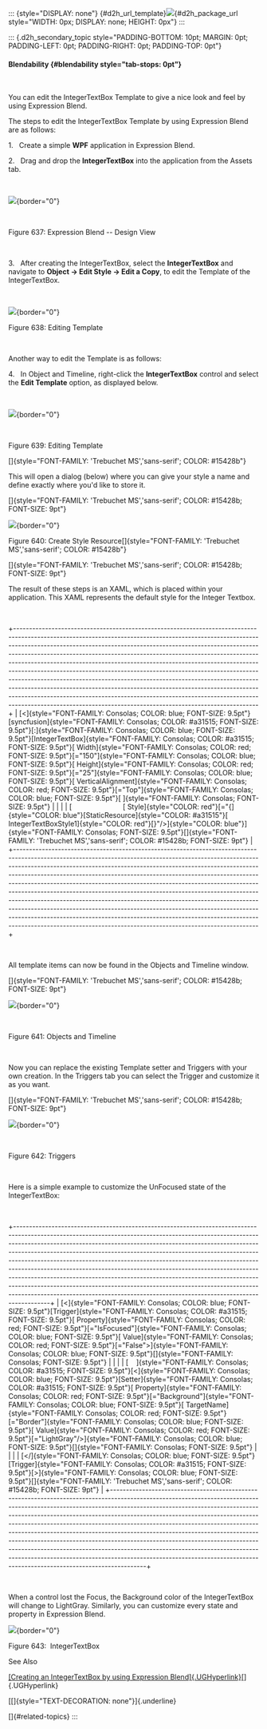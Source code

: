 ::: {style="DISPLAY: none"}
[](ms-xhelp:///?Id=d2h_url_template){#d2h_url_template}![](!package_url!){#d2h_package_url style="WIDTH: 0px; DISPLAY: none; HEIGHT: 0px"}
:::

::: {.d2h_secondary_topic style="PADDING-BOTTOM: 10pt; MARGIN: 0pt; PADDING-LEFT: 0pt; PADDING-RIGHT: 0pt; PADDING-TOP: 0pt"}
#### Blendability {#blendability style="tab-stops: 0pt"}

 

You can edit the IntegerTextBox Template to give a nice look and feel by using Expression Blend.

The steps to edit the IntegerTextBox Template by using Expression Blend are as follows:

1.   Create a simple **WPF** application in Expression Blend.

2.   Drag and drop the **IntegerTextBox** into the application from the Assets tab.

 

![](ImagesExt/image30_574.png){border="0"}

 

Figure 637: Expression Blend -- Design View

 

3.   After creating the IntegerTextBox, select the **IntegerTextBox** and navigate to **Object -\> Edit Style -\> Edit a Copy**, to edit the Template of the IntegerTextBox.

 

![](ImagesExt/image30_575.png){border="0"}

Figure 638: Editing Template

 

Another way to edit the Template is as follows:

4.   In Object and Timeline, right-click the **IntegerTextBox** control and select the **Edit Template** option, as displayed below.

 

![](ImagesExt/image30_576.png){border="0"}

 

Figure 639: Editing Template

[]{style="FONT-FAMILY: 'Trebuchet MS','sans-serif'; COLOR: #15428b"} 

This will open a dialog (below) where you can give your style a name and define exactly where you'd like to store it.

[]{style="FONT-FAMILY: 'Trebuchet MS','sans-serif'; COLOR: #15428b; FONT-SIZE: 9pt"} 

![](ImagesExt/image30_577.png){border="0"}

Figure 640: Create Style Resource[]{style="FONT-FAMILY: 'Trebuchet MS','sans-serif'; COLOR: #15428b"}

[]{style="FONT-FAMILY: 'Trebuchet MS','sans-serif'; COLOR: #15428b; FONT-SIZE: 9pt"} 

The result of these steps is an XAML, which is placed within your application. This XAML represents the default style for the Integer Textbox.

 

+----------------------------------------------------------------------------------------------------------------------------------------------------------------------------------------------------------------------------------------------------------------------------------------------------------------------------------------------------------------------------------------------------------------------------------------------------------------------------------------------------------------------------------------------------------------------------------------------------------------------------------------------------------------------------------------------------------------------------------------------------------------------------------------------------------+
| [\<]{style="FONT-FAMILY: Consolas; COLOR: blue; FONT-SIZE: 9.5pt"}[syncfusion]{style="FONT-FAMILY: Consolas; COLOR: #a31515; FONT-SIZE: 9.5pt"}[:]{style="FONT-FAMILY: Consolas; COLOR: blue; FONT-SIZE: 9.5pt"}[IntegerTextBox]{style="FONT-FAMILY: Consolas; COLOR: #a31515; FONT-SIZE: 9.5pt"}[ Width]{style="FONT-FAMILY: Consolas; COLOR: red; FONT-SIZE: 9.5pt"}[=\"150\"]{style="FONT-FAMILY: Consolas; COLOR: blue; FONT-SIZE: 9.5pt"}[ Height]{style="FONT-FAMILY: Consolas; COLOR: red; FONT-SIZE: 9.5pt"}[=\"25\"]{style="FONT-FAMILY: Consolas; COLOR: blue; FONT-SIZE: 9.5pt"}[ VerticalAlignment]{style="FONT-FAMILY: Consolas; COLOR: red; FONT-SIZE: 9.5pt"}[=\"Top\"]{style="FONT-FAMILY: Consolas; COLOR: blue; FONT-SIZE: 9.5pt"}[ ]{style="FONT-FAMILY: Consolas; FONT-SIZE: 9.5pt"} |
|                                                                                                                                                                                                                                                                                                                                                                                                                                                                                                                                                                                                                                                                                                                                                                                                          |
| [                          [ Style]{style="COLOR: red"}[=\"{]{style="COLOR: blue"}[StaticResource]{style="COLOR: #a31515"}[ IntegerTextBoxStyle1]{style="COLOR: red"}[}\"/\>]{style="COLOR: blue"}]{style="FONT-FAMILY: Consolas; FONT-SIZE: 9.5pt"}[]{style="FONT-FAMILY: 'Trebuchet MS','sans-serif'; COLOR: #15428b; FONT-SIZE: 9pt"}                                                                                                                                                                                                                                                                                                                                                                                                                                                                 |
+----------------------------------------------------------------------------------------------------------------------------------------------------------------------------------------------------------------------------------------------------------------------------------------------------------------------------------------------------------------------------------------------------------------------------------------------------------------------------------------------------------------------------------------------------------------------------------------------------------------------------------------------------------------------------------------------------------------------------------------------------------------------------------------------------------+

 

All template items can now be found in the Objects and Timeline window.

[]{style="FONT-FAMILY: 'Trebuchet MS','sans-serif'; COLOR: #15428b; FONT-SIZE: 9pt"} 

![](ImagesExt/image30_411.png){border="0"}

 

Figure 641: Objects and Timeline

 

Now you can replace the existing Template setter and Triggers with your own creation. In the Triggers tab you can select the Trigger and customize it as you want.

[]{style="FONT-FAMILY: 'Trebuchet MS','sans-serif'; COLOR: #15428b; FONT-SIZE: 9pt"} 

![](ImagesExt/image30_248.png){border="0"}

 

Figure 642: Triggers

 

Here is a simple example to customize the UnFocused state of the IntegerTextBox:

 

+-----------------------------------------------------------------------------------------------------------------------------------------------------------------------------------------------------------------------------------------------------------------------------------------------------------------------------------------------------------------------------------------------------------------------------------------------------------------------------------------------------------------------------------------------------------------------------------------------------------------------------------------------------------------------------------------------------------------------------------------+
| [\<]{style="FONT-FAMILY: Consolas; COLOR: blue; FONT-SIZE: 9.5pt"}[Trigger]{style="FONT-FAMILY: Consolas; COLOR: #a31515; FONT-SIZE: 9.5pt"}[ Property]{style="FONT-FAMILY: Consolas; COLOR: red; FONT-SIZE: 9.5pt"}[=\"IsFocused\"]{style="FONT-FAMILY: Consolas; COLOR: blue; FONT-SIZE: 9.5pt"}[ Value]{style="FONT-FAMILY: Consolas; COLOR: red; FONT-SIZE: 9.5pt"}[=\"False\"\>]{style="FONT-FAMILY: Consolas; COLOR: blue; FONT-SIZE: 9.5pt"}[]{style="FONT-FAMILY: Consolas; FONT-SIZE: 9.5pt"}                                                                                                                                                                                                                                  |
|                                                                                                                                                                                                                                                                                                                                                                                                                                                                                                                                                                                                                                                                                                                                         |
| [    ]{style="FONT-FAMILY: Consolas; COLOR: #a31515; FONT-SIZE: 9.5pt"}[\<]{style="FONT-FAMILY: Consolas; COLOR: blue; FONT-SIZE: 9.5pt"}[Setter]{style="FONT-FAMILY: Consolas; COLOR: #a31515; FONT-SIZE: 9.5pt"}[ Property]{style="FONT-FAMILY: Consolas; COLOR: red; FONT-SIZE: 9.5pt"}[=\"Background\"]{style="FONT-FAMILY: Consolas; COLOR: blue; FONT-SIZE: 9.5pt"}[ TargetName]{style="FONT-FAMILY: Consolas; COLOR: red; FONT-SIZE: 9.5pt"}[=\"Border\"]{style="FONT-FAMILY: Consolas; COLOR: blue; FONT-SIZE: 9.5pt"}[ Value]{style="FONT-FAMILY: Consolas; COLOR: red; FONT-SIZE: 9.5pt"}[=\"LightGray\"/\>]{style="FONT-FAMILY: Consolas; COLOR: blue; FONT-SIZE: 9.5pt"}[]{style="FONT-FAMILY: Consolas; FONT-SIZE: 9.5pt"} |
|                                                                                                                                                                                                                                                                                                                                                                                                                                                                                                                                                                                                                                                                                                                                         |
| [\</]{style="FONT-FAMILY: Consolas; COLOR: blue; FONT-SIZE: 9.5pt"}[Trigger]{style="FONT-FAMILY: Consolas; COLOR: #a31515; FONT-SIZE: 9.5pt"}[\>]{style="FONT-FAMILY: Consolas; COLOR: blue; FONT-SIZE: 9.5pt"}[]{style="FONT-FAMILY: 'Trebuchet MS','sans-serif'; COLOR: #15428b; FONT-SIZE: 9pt"}                                                                                                                                                                                                                                                                                                                                                                                                                                     |
+-----------------------------------------------------------------------------------------------------------------------------------------------------------------------------------------------------------------------------------------------------------------------------------------------------------------------------------------------------------------------------------------------------------------------------------------------------------------------------------------------------------------------------------------------------------------------------------------------------------------------------------------------------------------------------------------------------------------------------------------+

 

When a control lost the Focus, the Background color of the IntegerTextBox will change to LightGray. Similarly, you can customize every state and property in Expression Blend.

![](ImagesExt/image30_578.png){border="0"}

Figure 643:  IntegerTextBox

See Also

[[Creating an IntegerTextBox by using Expression Blend]{.UGHyperlink}](ms-xhelp:///?Id=d3769453-b97e-4075-9d61-3bc8790af194)[]{.UGHyperlink}

[[]{style="TEXT-DECORATION: none"}]{.underline} 

[]{#related-topics}
:::
